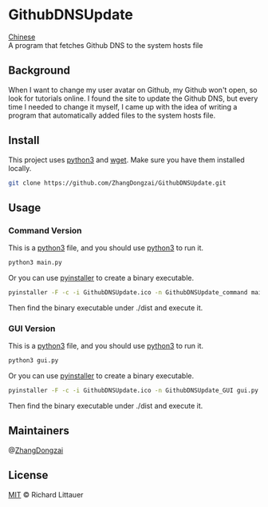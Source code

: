 # GithubDNSUpdate

[Chinese](README.zh-CN.md)  
A program that fetches Github DNS to the system hosts file

## Background

When I want to change my user avatar on Github, my Github won't open, so look for tutorials online. I found the site to update the Github DNS, but every time I needed to change it myself, I came up with the idea of writing a program that automatically added files to the system hosts file.

## Install

This project uses [python3](https://python.org) and [wget](https://www.gnu.org/software/wget/). Make sure you have them installed locally.
 
```sh
git clone https://github.com/ZhangDongzai/GithubDNSUpdate.git
```

## Usage

### Command Version

This is a [python3](https://python.org) file, and you should use [python3](https://python.org) to run it.

```sh
python3 main.py
```

Or you can use [pyinstaller](http://www.pyinstaller.org/) to create a binary executable.

```sh
pyinstaller -F -c -i GithubDNSUpdate.ico -n GithubDNSUpdate_command main.py
```

Then find the binary executable under ./dist and execute it.

### GUI Version

This is a [python3](https://python.org) file, and you should use [python3](https://python.org) to run it.

```sh
python3 gui.py
```

Or you can use [pyinstaller](http://www.pyinstaller.org/) to create a binary executable.

```sh
pyinstaller -F -c -i GithubDNSUpdate.ico -n GithubDNSUpdate_GUI gui.py
```

Then find the binary executable under ./dist and execute it.

## Maintainers

@[ZhangDongzai](https://github.com/ZhangDongzai)

## License

[MIT](LICENSE) © Richard Littauer
